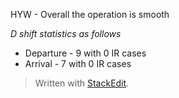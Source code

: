 
HYW - Overall the operation is smooth

*D shift statistics as follows*
- Departure - 9 with 0 IR cases
- Arrival - 7 with 0 IR cases


> Written with [StackEdit](https://stackedit.io/).
<!--stackedit_data:
eyJoaXN0b3J5IjpbMTg1MDU3MTYwMiwxODIxODI3NDY3LDEwMT
AzNDc3MywxODg4NTA3MjU1LC03MDU3ODQ4ODksMTM1NDEwOTI3
LDczMDk5ODExNl19
-->